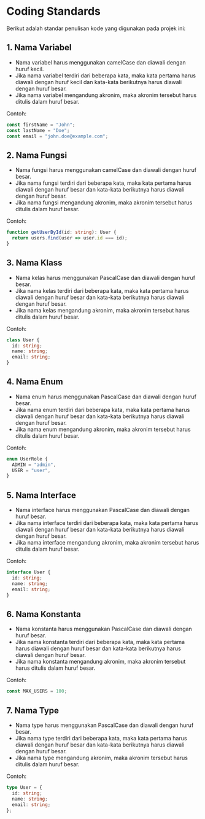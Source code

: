 # Coding Standards

Berikut adalah standar penulisan kode yang digunakan pada projek ini:

## 1. Nama Variabel

* Nama variabel harus menggunakan camelCase dan diawali dengan huruf kecil.
* Jika nama variabel terdiri dari beberapa kata, maka kata pertama harus diawali dengan huruf kecil dan kata-kata berikutnya harus diawali dengan huruf besar.
* Jika nama variabel mengandung akronim, maka akronim tersebut harus ditulis dalam huruf besar.

Contoh:

```typescript
const firstName = "John";
const lastName = "Doe";
const email = "john.doe@example.com";
```

## 2. Nama Fungsi

* Nama fungsi harus menggunakan camelCase dan diawali dengan huruf besar.
* Jika nama fungsi terdiri dari beberapa kata, maka kata pertama harus diawali dengan huruf besar dan kata-kata berikutnya harus diawali dengan huruf besar.
* Jika nama fungsi mengandung akronim, maka akronim tersebut harus ditulis dalam huruf besar.

Contoh:

```typescript
function getUserById(id: string): User {
  return users.find(user => user.id === id);
}
```

## 3. Nama Klass

* Nama kelas harus menggunakan PascalCase dan diawali dengan huruf besar.
* Jika nama kelas terdiri dari beberapa kata, maka kata pertama harus diawali dengan huruf besar dan kata-kata berikutnya harus diawali dengan huruf besar.
* Jika nama kelas mengandung akronim, maka akronim tersebut harus ditulis dalam huruf besar.

Contoh:

```typescript
class User {
  id: string;
  name: string;
  email: string;
}
```

## 4. Nama Enum

* Nama enum harus menggunakan PascalCase dan diawali dengan huruf besar.
* Jika nama enum terdiri dari beberapa kata, maka kata pertama harus diawali dengan huruf besar dan kata-kata berikutnya harus diawali dengan huruf besar.
* Jika nama enum mengandung akronim, maka akronim tersebut harus ditulis dalam huruf besar.

Contoh:

```typescript
enum UserRole {
  ADMIN = "admin",
  USER = "user",
}
```

## 5. Nama Interface

* Nama interface harus menggunakan PascalCase dan diawali dengan huruf besar.
* Jika nama interface terdiri dari beberapa kata, maka kata pertama harus diawali dengan huruf besar dan kata-kata berikutnya harus diawali dengan huruf besar.
* Jika nama interface mengandung akronim, maka akronim tersebut harus ditulis dalam huruf besar.

Contoh:

```typescript
interface User {
  id: string;
  name: string;
  email: string;
}
``` 

## 6. Nama Konstanta

* Nama konstanta harus menggunakan PascalCase dan diawali dengan huruf besar.
* Jika nama konstanta terdiri dari beberapa kata, maka kata pertama harus diawali dengan huruf besar dan kata-kata berikutnya harus diawali dengan huruf besar.
* Jika nama konstanta mengandung akronim, maka akronim tersebut harus ditulis dalam huruf besar.

Contoh:

```typescript
const MAX_USERS = 100;
```

## 7. Nama Type

* Nama type harus menggunakan PascalCase dan diawali dengan huruf besar.
* Jika nama type terdiri dari beberapa kata, maka kata pertama harus diawali dengan huruf besar dan kata-kata berikutnya harus diawali dengan huruf besar.
* Jika nama type mengandung akronim, maka akronim tersebut harus ditulis dalam huruf besar.

Contoh:

```typescript
type User = {
  id: string;
  name: string;
  email: string;
};
```